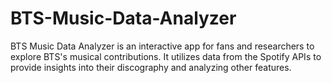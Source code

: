 # BTS-Music-Data-Analyzer
BTS Music Data Analyzer is an interactive app for fans and researchers to explore BTS's musical contributions. It utilizes data from the Spotify APIs to provide insights into their discography and analyzing other features.
